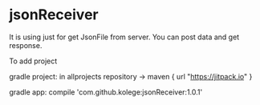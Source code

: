# jsonReceiver
It is using just for get JsonFile from server. You can post data and get response.

To add project

gradle project:
in allprojects repository -> maven { url "https://jitpack.io" }
 
gradle app:
    compile 'com.github.kolege:jsonReceiver:1.0.1'
